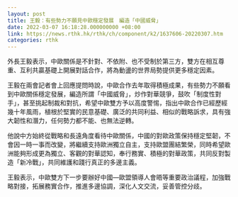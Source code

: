 ```yaml
---
layout: post
title: 王毅：有些勢力不願見中歐穩定發展　編造「中國威脅」
date: 2022-03-07 16:18:28.000000000 +08:00
link: https://news.rthk.hk/rthk/ch/component/k2/1637606-20220307.htm
categories: rthk
---
```


外長王毅表示，中歐關係是不針對、不依附、也不受制於第三方，雙方在相互尊重、互利共贏基礎上開展對話合作，將為動盪的世界局勢提供更多穩定因素。

王毅在兩會記者會上回應提問時說，中歐合作去年取得積極成果，有些勢力不願看到中歐關係穩定發展，編造所謂「中國威脅」，炒作對華競爭，鼓吹「制度性對手」，甚至挑起制裁和對抗，希望中歐雙方予以高度警惕，指出中歐合作已經歷經幾十年風雨，植根於堅實的民意基礎、廣泛的共同利益、相似的戰略訴求，具有強大韌性和潛力，任何勢力都不能、也無法逆轉。

他說中方始終從戰略和長遠角度看待中歐關係，中國的對歐政策保持穩定堅韌，不會因一時一事而改變，將繼續支持歐洲獨立自主，支持歐盟團結繁榮，同時希望歐洲能夠形成更為獨立、客觀的對華認知，奉行務實、積極的對華政策，共同反對製造「新冷戰」，共同維護和踐行真正的多邊主義。

王毅表示，中歐雙方下一步要辦好中國—歐盟領導人會晤等重要政治議程，加強戰略對接，拓展務實合作，推進多邊協調，深化人文交流，妥善管控分歧。
